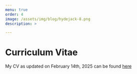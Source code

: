 ```yaml
---
menu: true
order: 4
image: /assets/img/blog/hydejack-8.png
description: >

---
```

# Curriculum Vitae

My CV as updated on February 14th, 2025 can be found [here](assets/cv.pdf)





